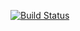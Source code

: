 
[![Build Status](https://travis-ci.org/RuslanUzdenov/Stack-test.svg?branch=master)](https://travis-ci.org/RuslanUzdenov/Stack-test)

